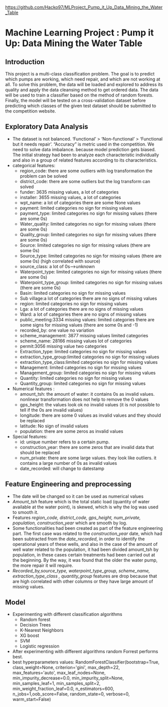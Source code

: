 https://github.com/Hacko97/MLProject_Pump_it_Up_Data_Mining_the_Water_Table
# Machine Learning Project : Pump it Up: Data Mining the Water Table 
## Introduction
This project is a multi-class classification problem. The goal is to predict which pumps are working, which need repair, and which are not working at all. To solve this problem, the data will be loaded and explored to address its quality and apply the data cleansing method to get ordered data. The data will be used to train a classifier based on the method of random forests. Finally, the model will be tested on a cross-validation dataset before predicting which classes of the given test dataset should be submitted to the competition website.
## Exploratory Data Analysis
- The dataset is not balanced. ‘Functional’ > ‘Non-functional’ > ‘Functional but it needs repair’. “Accuracy” is metric used in the competition. We need to solve data imbalance. because model prediction gets biased. The initial strategy had been to analyze each characteristic individually and also in a group of related features according to its characteristics.
- categorical features:
  - region_code: there are some outliers with log transformation the problem can be solved
  - district_code: there are some outliers but the log transform can solved
  - funder: 3635 missing values, a lot of categories
  - installer: 3655 missing values, a lot of categories
  - wpt_name: a lot of categories there are some None values
  - payment: limited categories no sign for missing values
  - payment_type: limited categories no sign for missing values (there are some 0s)
  - Water_quality: limited categories no sign for missing values (there are some 0s)
  - Quality_group: limited categories no sign for missing values (there are some 0s)
  - Source: limited categories no sign for missing values (there are some 0s)
  - Source_type: limited categories no sign for missing values (there are some 0s) (high correlated with source)
  - source_class: a lot of 0s-->unknown
  - Waterpoint_type: limited categories no sign for missing values (there are some 0s)
  - Waterpoint_type_group: limited categories no sign for missing values (there are some 0s)
  - Basin: limited categories no sign for missing values
  - Sub village:a lot of categories there are no signs of missing values
  - region: limited categories no sign for missing values
  - Lga: a lot of categories there are no signs of missing values
  - Ward: a lot of categories there are no signs of missing values
  - public_meeting:3334 missing values: limited categories there are some signs for missing values (there are some 0s and -1)
  - recorded_by: one value no variation
  - scheme_management: 3877 missing values limited categories
  - scheme_name: 28166 missing values lot of categories
  - permit:3056 missing value two categories
  - Extraction_type: limited categories no sign for missing values
  - extraction_type_group:limited categories no sign for missing values
  - extraction_type_class:limited categories no sign for missing values
  - Management: limited categories no sign for missing values
  - Management_group: limited categories no sign for missing values
  - Quantity: limited categories no sign for missing values
  - Quantity_group: limited categories no sign for missing values
- Numerical features :
  - amount_tsh: the amount of water: it contains 0s as invalid values. nonlinear transformation does not help to remove the 0 values
  - gps_height: the values look ok no invalid values (it is not possible to tell if the 0s are invalid values)
  - longitude: there are some 0 values as invalid values and they should be replaced
  - latitude: No sign of invalid values
  - population: there are some zeros as invalid values
- Special features:
  - id: unique number refers to a certain pump.
  - construction_year: there are some zeros that are invalid data that should be replaced
  - num_private: there are some large values. they look like outliers. it contains a large number of 0s as invalid values
  - date_recorded: will change to datestamp 

## Feature Engineering and preprocessing
- The date will be changed so it can be used as numerical values
- *Amount_tsh* feature which is the total static load (quantity of water available at the water point), is skewed, which is why the log was used to smooth it.
- Features *region_code, district_code, gps_height, num_private, population, construction_year* which are smooth by log. 
- Some functionalities had been created as part of the feature engineering part. The first case was related to the *construction_year* date, which had been subtracted from the *date_recorded*, in order to identify the operational years of these wells, and also in the case of the amount of well water related to the population, it had been divided amount_tsh by population, in these cases certain treatments had been carried out at the beginning. By the way, it was found that the older the water pump, the more repair it will require.
- *Recorded_by,source_type, waterpoint_type_group, scheme_name, extraction_type_class , quantity_group* features are drop because that are high correlated with other columns or they have large amount of missing values.


## Model
- Experimenting with different classification algorithms
  - Random forest
  - Decision Trees
  - K-Nearest Neighbors
  - XG boost
  - SVM
  - Logistic regression
- After experimenting with different algorithms random Forrest performs best.
- best hyperparameters values: RandomForestClassifier(bootstrap=True, class_weight=None, criterion='gini', max_depth=22, max_features='auto', max_leaf_nodes=None, min_impurity_decrease=0.0, min_impurity_split=None, min_samples_leaf=1, min_samples_split=2, min_weight_fraction_leaf=0.0, n_estimators=600, n_jobs=1,oob_score=False, random_state=0, verbose=0, warm_start=False) 









